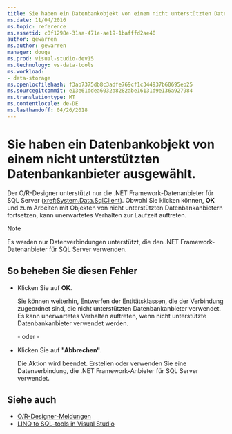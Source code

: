 ```yaml
---
title: Sie haben ein Datenbankobjekt von einem nicht unterstützten Datenbankanbieter ausgewählt.
ms.date: 11/04/2016
ms.topic: reference
ms.assetid: c0f1298e-31aa-471e-ae19-1bafffd2ae40
author: gewarren
ms.author: gewarren
manager: douge
ms.prod: visual-studio-dev15
ms.technology: vs-data-tools
ms.workload:
- data-storage
ms.openlocfilehash: f3ab7375db8c3adfe769cf1c344937b60695eb25
ms.sourcegitcommit: e13e61ddea6032a8282abe16131d9e136a927984
ms.translationtype: MT
ms.contentlocale: de-DE
ms.lasthandoff: 04/26/2018
---
```

# <a name="you-have-selected-a-database-object-from-an-unsupported-database-provider"></a>Sie haben ein Datenbankobjekt von einem nicht unterstützten Datenbankanbieter ausgewählt.

Der O/R-Designer unterstützt nur die .NET Framework-Datenanbieter für SQL Server (<xref:System.Data.SqlClient>). Obwohl Sie klicken können, **OK** und zum Arbeiten mit Objekten von nicht unterstützten Datenbankanbietern fortsetzen, kann unerwartetes Verhalten zur Laufzeit auftreten.

> [!NOTE]
> Es werden nur Datenverbindungen unterstützt, die den .NET Framework-Datenanbieter für SQL Server verwenden.

## <a name="to-correct-this-error"></a>So beheben Sie diesen Fehler

- Klicken Sie auf **OK**.

   Sie können weiterhin, Entwerfen der Entitätsklassen, die der Verbindung zugeordnet sind, die nicht unterstützten Datenbankanbieter verwendet. Es kann unerwartetes Verhalten auftreten, wenn nicht unterstützte Datenbankanbieter verwendet werden.

    - oder - 

- Klicken Sie auf **"Abbrechen"**.

   Die Aktion wird beendet. Erstellen oder verwenden Sie eine Datenverbindung, die .NET Framework-Anbieter für SQL Server verwendet.

## <a name="see-also"></a>Siehe auch

- [O/R-Designer-Meldungen](../data-tools/o-r-designer-messages.md)
- [LINQ to SQL-tools in Visual Studio](../data-tools/linq-to-sql-tools-in-visual-studio2.md)